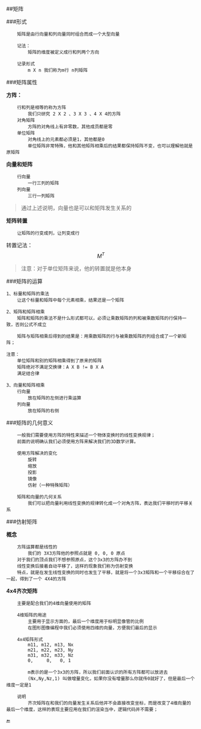##矩阵

###形式
```
    矩阵是由行向量和列向量同时组合而成一个大型向量

    记法：
        矩阵的维度被定义成行和列两个方向

    记录形式
        m X n 我们称为m行 n列矩阵
```

###矩阵属性

**方阵：**
```
    行和列是相等的称为方阵
        我们只研究 2 X 2 、3 X 3 、4 X 4的方阵
    对角矩阵
        方阵的对角线上有非零数，其他成员都是零
    单位矩阵
        对角线上的元素都必须是1，其他都是0
        单位矩阵非常特殊，他和其他矩阵相乘后的结果都保持矩阵不变，也可以理解他就是原矩阵
```
**向量和矩阵**
```
    行向量
        一行三列的矩阵
    列向量
        三行一列矩阵
```
>通过上述说明，向量也是可以和矩阵发生关系的

**矩阵转置**

    
        让矩阵的行变成列，让列变成行
    
转置记法： $$M^T$$
    
>注意：对于单位矩阵来说，他的转置就是他本身



###矩阵的运算
```
1、标量和矩阵的乘法
    让这个标量和矩阵中每个元素相乘，结果还是一个矩阵

2、矩阵和矩阵相乘
    矩阵和矩阵的乘法不是什么形式都可以，必须让乘数矩阵的列和被乘数矩阵的行保持一致，否则公式不成立

    矩阵与矩阵相乘后得到的结果是：用乘数矩阵的行与被乘数矩阵的列组合成了一个新矩阵；

注意：
    单位矩阵和别的矩阵相乘得到了原来的矩阵
    矩阵绝对不满足交换律：A X B != B X A
    满足结合律

3、向量和矩阵相乘
    行向量
        放在矩阵的左侧进行乘运算
    列向量
        放在矩阵的右侧
```

###矩阵的几何意义
```
    一般我们需要使用方阵的特性来描述一个物体变换时的线性变换规律；
    前面的说明确认我们必须使用方阵来解决我们的3D数学计算。

    使用方阵解决的变化
        旋转
        缩放
        投影
        镜像
        仿射（一种特殊矩阵）

    矩阵和向量的几何关系
        我们可以把向量利用线性变换的规律转化成一个对角方阵，表达我们平移时的平移关系
```

###仿射矩阵

**概念**
```
    方阵运算都是线性的
        我们的 3X3方阵他的参照点就是 0, 0, 0 原点
    对于我们的顶点我们不想参照原点，这个3x3的方阵办不到
    线性变换后接着自动平移了，这样的现象我们称为仿射变换
    特点，就是在发生线性变换的同时也发生了平移，就是将一个3x3矩阵和一个平移综合在了一起，得到了一个 4X4的方阵
```
**4x4齐次矩阵**
```
    主要是配合我们的4维向量使用的矩阵

    4维矩阵的用途
        主要用于显示方面的，最后一个维度用于标明显像管的比例
        在图形图像编程中我们必须使用四维的向量，方便我们最后的显示

    4x4矩阵形式
        m11, m12, m13, Nx
        m21, m22, m23, Ny
        m31, m32, m33, Nz
        0,     0,   0, 1

        m表示的是一个3x3的方阵，所以我们前面认识的所有方阵都可以放进去
        (Nx,Ny,Nz,1) 叫做增量变化，如果你没有增量那么你就传0就好了，但是最后一个维度一定是1

    说明
        齐次矩阵在和我们的向量发生关系后他并不会直接改变坐标，而是改变了4维向量的最后一个维度，这样的表现主要应用在我们的渲染当中，逻辑代码并不需要；

```


🔚
